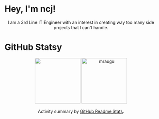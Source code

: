 <h1>Hey, I'm ncj!</h1>
<p align="center">I am a 3rd Line IT Engineer with an interest in creating way too many side projects that I can't handle.</p>
<!-- <h1>Technologies</h1>
<p align="center">
  <a text-decoration="none" href="https://nodejs.org/" title="Node.js">
    <img src="https://devicons.github.io/devicon/devicon.git/icons/nodejs/nodejs-original-wordmark.svg" alt="nodejs" width="40" height="40"/>
  </a>
  <a href="https://golang.org/" title="GoLang">
    <img src="https://golang.org/lib/godoc/images/go-logo-blue.svg" alt="golang" width="40" height="40"/>
  </a>
  <a href="https://docs.microsoft.com/en-us/dotnet/csharp/" title="CSharp">
    <img src="https://devicons.github.io/devicon/devicon.git/icons/csharp/csharp-original.svg" alt="csharp" width="40" height="40"/>
  </a>
  <a href="https://isocpp.org/" title="C++">
    <img src="https://sdtimes.com/wp-content/uploads/2018/03/cpppp.png" alt="cpp" width="40" height="40"/>
  </a>
  <a href="https://www.w3.org/TR/CSS2/" title="Cascading Style Sheet">
    <img src="https://devicons.github.io/devicon/devicon.git/icons/css3/css3-original-wordmark.svg" alt="css3" width="40" height="40"/>
  </a>
  <a href="https://html.spec.whatwg.org/" title="HyperText Markup Language">
    <img src="https://devicons.github.io/devicon/devicon.git/icons/html5/html5-original-wordmark.svg" alt="html5" width="40" height="40"/>
  </a>
  <a href="https://en.wikipedia.org/wiki/JavaScript" title="JavaScript">
    <img src="https://devicons.github.io/devicon/devicon.git/icons/javascript/javascript-original.svg" alt="javascript" width="40" height="40"/>
  </a>
  <a href="https://vuejs.org/" title="VueJs">
    <img src="https://devicons.github.io/devicon/devicon.git/icons/vuejs/vuejs-original-wordmark.svg" alt="vuejs" width="40" height="40"/>
  </a>
  <a href="https://reactjs.org/" title="ReactJs">
    <img src="https://devicons.github.io/devicon/devicon.git/icons/react/react-original-wordmark.svg" alt="react" width="40" height="40"/>
  </a>
  <a href="https://redis.io/" title="Redis">
    <img src="https://devicons.github.io/devicon/devicon.git/icons/redis/redis-original-wordmark.svg" alt="redis" width="40" height="40"/>
  </a>
  <a href="https://www.mongodb.com/" title="MongoDB">
    <img src="https://devicons.github.io/devicon/devicon.git/icons/mongodb/mongodb-original-wordmark.svg" alt="mongodb" width="40" height="40"/> 
  </a>
  <a href="http://expressjs.com/" title="ExpressJs">
    <img src="https://devicons.github.io/devicon/devicon.git/icons/express/express-original-wordmark.svg" alt="express" width="40" height="40"/>
  </a>
  <a href="https://www.electronjs.org/" title="ElectronJs">
    <img src="https://devicons.github.io/devicon/devicon.git/icons/electron/electron-original.svg" alt="electron" width="40" height="40"/>
  </a>
  <a href="https://getbootstrap.com/" title="Bootstrap">
    <img src="https://devicons.github.io/devicon/devicon.git/icons/bootstrap/bootstrap-plain.svg" alt="bootstrap" width="40" height="40"/>
  </a>
  <a href="https://canvasjs.com/" title="CanvasJs">
    <img src="https://raw.githubusercontent.com/Hardik0307/Hardik0307/master/assets/canvasjs-charts.svg" alt="canvasjs" width="40" height="40"/>
  </a>
  <a href="https://discord.js.org/" title="DiscordJs">
    <img src="https://discord.js.org/static/logo-square.png" alt="discordjs" width="40" height="40"/>
  </a>
  <a href="https://www.chartjs.org/" title="ChartJS">
    <img src="https://www.chartjs.org/media/logo-title.svg" alt="chartjs" width="40" height="40"/>
  </a>
  <a href="https://www.figma.com/" title="Figma">
    <img src="https://www.vectorlogo.zone/logos/figma/figma-icon.svg" alt="figma" width="40" height="40"/>
  </a>
  <a href="https://heroku.com/" title="Heroku">
    <img src="https://brand.heroku.com/static/media/heroku-logotype-vertical.f7e1193f.svg" alt="heroku" width="40" height="40"/>
  </a>
  <a href="https://www.linuxfoundation.org/" title="Linux">
    <img src="https://devicons.github.io/devicon/devicon.git/icons/linux/linux-original.svg" alt="linux" width="40" height="40"/>
  </a>
  <a title="Bash">
    <img src="https://www.vectorlogo.zone/logos/gnu_bash/gnu_bash-icon.svg" alt="bash" width="40" height="40"/> 
  </a>
  <a href="https://git-scm.com/" title="Git">
    <img src="https://www.vectorlogo.zone/logos/git-scm/git-scm-icon.svg" alt="git" width="40" height="40"/>
  </a>
  <a href="https://pm2.keymetrics.io/" title="PM2">
    <img src="https://cdn.opsmatters.com/sites/default/files/logos/pm2-thumb.png" alt="pm2" width="40" height="40"/>
  </a>
  <a href="https://www.npmjs.com/" title="Node Package Manager">
    <img src="https://clipground.com/images/npm-logo-png-6.png" alt="npm" width="40" height="40"/>
  </a>
  <a href="https://cloudflare.org" title="Cloudflare">
    <img src="https://www.cloudflare.com/img/cf-facebook-card.png" alt="cloudflare" width="40" height="40"/>
  </a>
  <a href="https://code.visualstudio.com/" title="Visual Studio Code">
    <img src="https://upload.wikimedia.org/wikipedia/commons/thumb/9/9a/Visual_Studio_Code_1.35_icon.svg/1200px-Visual_Studio_Code_1.35_icon.svg.png" alt="vsc" width="40" height="40">
  </a>
  <a href="https://developer.android.com/studio" title="Android Studio">
    <img src="https://appjoy.org/wp-content/uploads/2016/05/Android-Studio-Logo.png" alt="android studio" width="40" height="40">
  </a>
  <a href="https://dart.dev/" title="Dart">
    <img src="https://upload.wikimedia.org/wikipedia/commons/7/7e/Dart-logo.png" alt="dart" width="40" height="40">
  </a>
  <a href="https://flutter.dev/" title="Flutter">
    <img src="https://strattonapps.com/wp-content/uploads/2020/02/flutter-logo-5086DD11C5-seeklogo.com_.png" alt="flutter" width="40" height="40">
  </a>
 </p> -->
 
 <h1>GitHub Statsy</h1>
 <p align="center">
   <img height="150px" src="https://github-readme-stats.vercel.app/api?username=MrAugu&show_icons=true&count_private=true&theme=tokyonight" />&nbsp;<img height="150px" src="https://github-readme-stats.vercel.app/api/top-langs/?username=MrAugu&layout=compact&count_private=true&theme=tokyonight" alt="mraugu" />
</p>

<p align="center">Activity summary by <a href="https://github.com/anuraghazra/github-readme-stats">GitHub Readme Stats</a>.</p>
